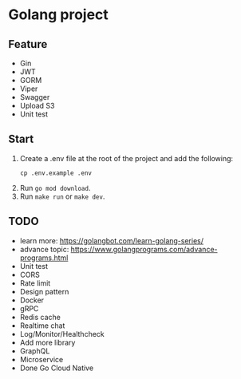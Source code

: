 # Golang project

## Feature
- Gin
- JWT
- GORM
- Viper
- Swagger
- Upload S3
- Unit test


## Start

1. Create a .env file at the root of the project and add the following:
   ```
   cp .env.example .env
   ```
2. Run `go mod download`.
4. Run `make run` or `make dev`.

## TODO
- learn more: https://golangbot.com/learn-golang-series/
- advance topic: https://www.golangprograms.com/advance-programs.html
- Unit test
- CORS
- Rate limit
- Design pattern
- Docker
- gRPC
- Redis cache
- Realtime chat
- Log/Monitor/Healthcheck
- Add more library
- GraphQL
- Microservice
- Done Go Cloud Native